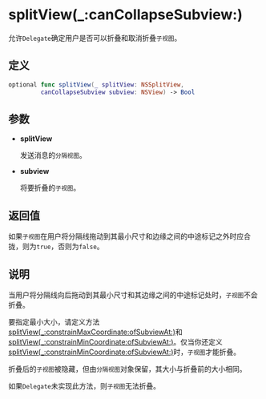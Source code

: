 # splitView(_:canCollapseSubview:)

允许`Delegate`确定用户是否可以折叠和取消折叠`子视图`。

## 定义

```swift
optional func splitView(_ splitView: NSSplitView, 
         canCollapseSubview subview: NSView) -> Bool
```

## 参数

* **splitView**

    发送消息的`分隔视图`。

* **subview**

    将要折叠的`子视图`。

## 返回值

如果`子视图`在用户将分隔线拖动到其最小尺寸和边缘之间的中途标记之外时应合拢，则为`true`，否则为`false`。

## 说明

当用户将分隔线向后拖动到其最小尺寸和其边缘之间的中途标记处时，`子视图`不会折叠。

要指定最小大小，请定义方法[splitView(_:constrainMaxCoordinate:ofSubviewAt:)]()和[splitView(_:constrainMinCoordinate:ofSubviewAt:)]()。仅当你还定义[splitView(_:constrainMinCoordinate:ofSubviewAt:)]()时，`子视图`才能折叠。

折叠后的`子视图`被隐藏，但由`分隔视图`对象保留，其大小与折叠前的大小相同。

如果`Delegate`未实现此方法，则`子视图`无法折叠。